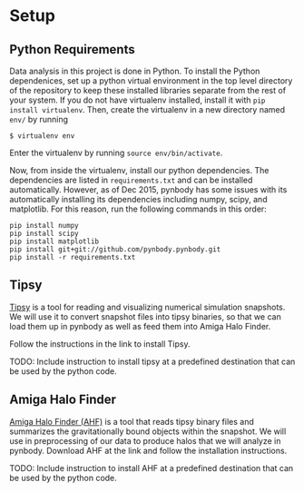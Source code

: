 Setup
=====

Python Requirements
-------------------

Data analysis in this project is done in Python. To install the Python dependenices, set up a python virtual environment in the top level directory of the repository to keep these installed libraries separate from the rest of your system. If you do not have virtualenv installed, install it with `pip install virtualenv`. Then, create the virtualenv in a new directory named `env/` by running

```
$ virtualenv env
```

Enter the virtualenv by running `source env/bin/activate`.

Now, from inside the virtualenv, install our python dependencies. The dependencies are listed in `requirements.txt` and can be installed automatically. However, as of Dec 2015, pynbody has some issues with its automatically installing its dependencies including numpy, scipy, and matplotlib. For this reason, run the following commands in this order:

```
pip install numpy
pip install scipy
pip install matplotlib
pip install git+git://github.com/pynbody.pynbody.git
pip install -r requirements.txt
```


Tipsy
-----

[Tipsy](http://www-hpcc.astro.washington.edu/tools/tipsy/tipsy.html) is a tool for reading and visualizing numerical simulation snapshots. We will use it to convert snapshot files into tipsy binaries, so that we can load them up in pynbody as well as feed them into Amiga Halo Finder.

Follow the instructions in the link to install Tipsy.

TODO: Include instruction to install tipsy at a predefined destination that can be used by the python code.


Amiga Halo Finder
-----------------

[Amiga Halo Finder (AHF)](http://popia.ft.uam.es/AHF/Download.html) is a tool that reads tipsy binary files and summarizes the gravitationally bound objects within the snapshot. We will use in preprocessing of our data to produce halos that we will analyze in pynbody. Download AHF at the link and follow the installation instructions.

TODO: Include instruction to install AHF at a predefined destination that can be used by the python code.

